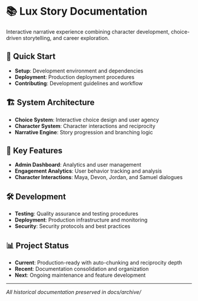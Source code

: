 # 📚 Lux Story Documentation

Interactive narrative experience combining character development, choice-driven storytelling, and career exploration.

## 🚀 Quick Start
- **Setup**: Development environment and dependencies
- **Deployment**: Production deployment procedures
- **Contributing**: Development guidelines and workflow

## 🏗️ System Architecture
- **Choice System**: Interactive choice design and user agency
- **Character System**: Character interactions and reciprocity
- **Narrative Engine**: Story progression and branching logic

## 🎯 Key Features
- **Admin Dashboard**: Analytics and user management
- **Engagement Analytics**: User behavior tracking and analysis
- **Character Interactions**: Maya, Devon, Jordan, and Samuel dialogues

## 🛠️ Development
- **Testing**: Quality assurance and testing procedures
- **Deployment**: Production infrastructure and monitoring
- **Security**: Security protocols and best practices

## 📊 Project Status
- **Current**: Production-ready with auto-chunking and reciprocity depth
- **Recent**: Documentation consolidation and organization
- **Next**: Ongoing maintenance and feature development

---
*All historical documentation preserved in docs/archive/*
